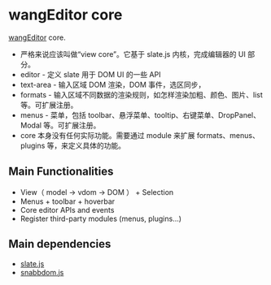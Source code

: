 # wangEditor core

[wangEditor](https://www.wangeditor.com/) core.

- 严格来说应该叫做“view core”。它基于 slate.js 内核，完成编辑器的 UI 部分。
- editor - 定义 slate 用于 DOM UI 的一些 API
- text-area - 输入区域 DOM 渲染，DOM 事件，选区同步，
- formats - 输入区域不同数据的渲染规则，如怎样渲染加粗、颜色、图片、list 等。可扩展注册。
- menus - 菜单，包括 toolbar、悬浮菜单、tooltip、右键菜单、DropPanel、Modal 等。可扩展注册。
- core 本身没有任何实际功能。需要通过 module 来扩展 formats、menus、plugins 等，来定义具体的功能。

## Main Functionalities

- View（ model -> vdom -> DOM ） + Selection
- Menus + toolbar + hoverbar
- Core editor APIs and events
- Register third-party modules (menus, plugins...)

## Main dependencies

- [slate.js](https://docs.slatejs.org/)
- [snabbdom.js](https://github.com/snabbdom/snabbdom)
